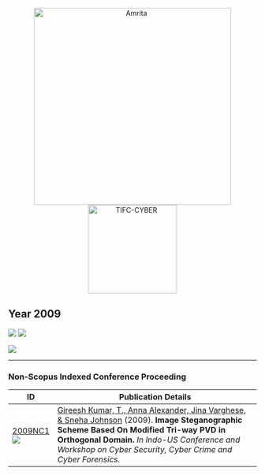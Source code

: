 <p align="center">
    <img src="https://amrita-tifac-cyber-blockchain.github.io/Amrita-TIFAC-Cyber-Blockchain/AVV_PNG.png" alt ="Amrita" width="400" />
    <img src="https://amrita.edu/wp-content/uploads/2021/09/1597668744269.jpg" alt ="TIFC-CYBER" width="180" />
</p>

## Year 2009
![](https://img.shields.io/badge/Year-2009-brightgreen) ![](https://img.shields.io/badge/Non_Scopus_Conference-1-orange) 

![](https://img.shields.io/badge/Gireesh_Kumar_T-1-blue)

-----

### Non-Scopus Indexed Conference Proceeding

| ID | Publication Details |
|----|------------------------------|
| [2009NC1](https://www.semanticscholar.org/paper/Image-Steganographic-Scheme-Based-On-Modified-PVD-Gireesh-Alexander/c0f5dbf7d7954e750177a3bcd4c0432c7bcc5fa5) <br/> ![](https://img.shields.io/badge/-Stegano-darkblue) | [Gireesh Kumar, T., Anna Alexander, Jina Varghese, & Sneha Johnson](a) (2009). **Image Steganographic Scheme Based On Modified Tri-way PVD in Orthogonal Domain.** _In Indo-US Conference and Workshop on Cyber Security, Cyber Crime and Cyber Forensics._ |
